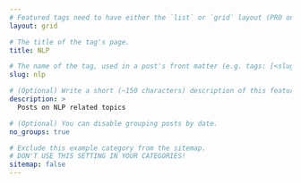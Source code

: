 ```yaml
---
# Featured tags need to have either the `list` or `grid` layout (PRO only).
layout: grid

# The title of the tag's page.
title: NLP

# The name of the tag, used in a post's front matter (e.g. tags: [<slug>]).
slug: nlp

# (Optional) Write a short (~150 characters) description of this featured tag.
description: >
  Posts on NLP related topics

# (Optional) You can disable grouping posts by date.
no_groups: true

# Exclude this example category from the sitemap.
# DON'T USE THIS SETTING IN YOUR CATEGORIES!
sitemap: false
---
```

